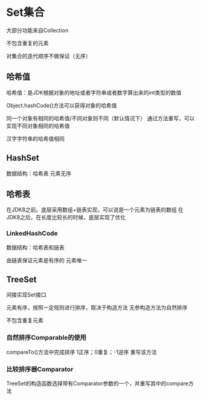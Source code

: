 # Set集合

大部分功能来自Collection

不包含重复的元素

对集合的迭代顺序不做保证（无序）

## 哈希值

哈希值：是JDK根据对象的地址或者字符串或者数字算出来的int类型的数值

Object.hashCode()方法可以获得对象的哈希值

同一个对象有相同的哈希值/不同对象则不同（默认情况下）
通过方法重写，可以实现不同对象相同的哈希值

汉字字符串的哈希值相同

## HashSet

数据结构：哈希表
元素无序

## 哈希表

在JDK8之前。底层采用数组+链表实现，可以说是一个元素为链表的数组
在JDK8之后，在长度比较长的时候，底层实现了优化

### LinkedHashCode

数据结构：哈希表和链表

由链表保证元素是有序的
元素唯一

## TreeSet

间接实现Set接口

元素有序，按照一定规则进行排序，取决于构造方法
无参构造方法为自然排序

不包含重复元素

### 自然排序Comparable的使用

compareTo()方法中完成排序 1正序；0重复；-1逆序
重写该方法

### 比较排序器Comparator

TreeSet的构造函数选择带有Comparator参数的一个，并重写其中的compare方法